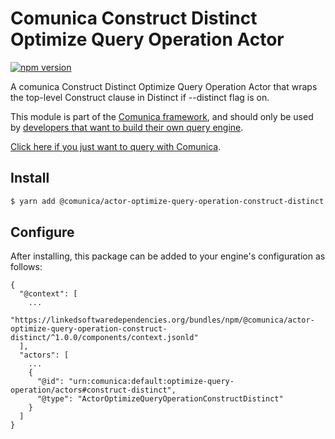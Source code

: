 # Comunica Construct Distinct Optimize Query Operation Actor

[![npm version](https://badge.fury.io/js/%40comunica%2Factor-optimize-query-operation-construct-distinct.svg)](https://www.npmjs.com/package/@comunica/actor-optimize-query-operation-construct-distinct)

A comunica Construct Distinct Optimize Query Operation Actor that wraps the top-level Construct clause in Distinct if --distinct flag is on.

This module is part of the [Comunica framework](https://github.com/comunica/comunica),
and should only be used by [developers that want to build their own query engine](https://comunica.dev/docs/modify/).

[Click here if you just want to query with Comunica](https://comunica.dev/docs/query/).

## Install

```bash
$ yarn add @comunica/actor-optimize-query-operation-construct-distinct
```

## Configure

After installing, this package can be added to your engine's configuration as follows:
```text
{
  "@context": [
    ...
    "https://linkedsoftwaredependencies.org/bundles/npm/@comunica/actor-optimize-query-operation-construct-distinct/^1.0.0/components/context.jsonld"
  ],
  "actors": [
    ...
    {
      "@id": "urn:comunica:default:optimize-query-operation/actors#construct-distinct",
      "@type": "ActorOptimizeQueryOperationConstructDistinct"
    }
  ]
}
```
